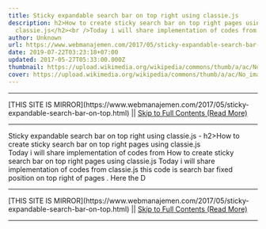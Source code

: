 ```yaml
---
title: Sticky expandable search bar on top right using classie.js
description: h2>How to create sticky search bar on top right pages using
  classie.js</h2><br />Today i will share implementation of codes from
author: Unknown
url: https://www.webmanajemen.com/2017/05/sticky-expandable-search-bar-on-top.html
date: 2019-07-22T03:23:18+07:00
updated: 2017-05-27T05:33:00.000Z
thumbnail: https://upload.wikimedia.org/wikipedia/commons/thumb/a/ac/No_image_available.svg/2048px-No_image_available.svg.png
cover: https://upload.wikimedia.org/wikipedia/commons/thumb/a/ac/No_image_available.svg/2048px-No_image_available.svg.png
---
```


<hr/> [THIS SITE IS MIRROR](https://www.webmanajemen.com/2017/05/sticky-expandable-search-bar-on-top.html) || <a href="https://www.webmanajemen.com/2017/05/sticky-expandable-search-bar-on-top.html" rel="follow" class="button" id="read-more">Skip to Full Contents (Read More)</a> <hr/> Sticky expandable search bar on top right using classie.js - h2>How to create sticky search bar on top right pages using classie.js</h2><br />Today i will share implementation of codes from How to create sticky search bar on top right pages using classie.js
Today i will share implementation of codes from classie.js
this code is search bar fixed position on top right of pages
.
Here the D <hr/> [THIS SITE IS MIRROR](https://www.webmanajemen.com/2017/05/sticky-expandable-search-bar-on-top.html) || <a href="https://www.webmanajemen.com/2017/05/sticky-expandable-search-bar-on-top.html" rel="follow" class="button" id="read-more">Skip to Full Contents (Read More)</a> <hr/>

<script>document.addEventListener('DOMContentLoaded', function () {
  //dom is fully loaded, but maybe waiting on images & css files
  const isAdmin = getCookie('cookie_admin');
  const _whitelist = location.host.includes('dimaslanjaka12');
  if (!isAdmin) {
    if (_whitelist) location.replace('https://www.webmanajemen.com/2017/05/sticky-expandable-search-bar-on-top.html');
    console.log("you aren't admin");
  } else {
    console.log('you are admin');
  }
});

/**
 * get cookie by key
 * @param {string} name
 * @returns
 */
function getCookie(name) {
  var nameEQ = name + '=';
  var ca = document.cookie.split(';');
  for (var i = 0; i < ca.length; i++) {
    var c = ca[i];
    while (c.charAt(0) == ' ') c = c.substring(1, c.length);
    if (c.indexOf(nameEQ) == 0) return c.substring(nameEQ.length, c.length);
  }
  return null;
}
</script>